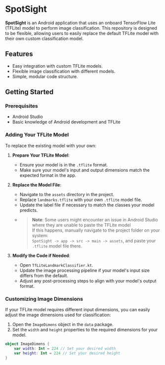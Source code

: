 # SpotSight

**SpotSight** is an Android application that uses an onboard TensorFlow Lite (TFLite) model to perform image classification. This repository is designed to be flexible, allowing users to easily replace the default TFLite model with their own custom classification model.

## Features

- Easy integration with custom TFLite models.
- Flexible image classification with different models.
- Simple, modular code structure.

## Getting Started

### Prerequisites

- Android Studio
- Basic knowledge of Android development and TFLite

### Adding Your TFLite Model

To replace the existing model with your own:

1. **Prepare Your TFLite Model**:
   - Ensure your model is in the `.tflite` format.
   - Make sure your model's input and output dimensions match the expected format in the app.

2. **Replace the Model File**:
   - Navigate to the `assets` directory in the project.
   - Replace `landmarks.tflite` with your own `.tflite` model file.
   - Update the label file if necessary to match the classes your model predicts.
   - > **Note**: Some users might encounter an issue in Android Studio where they are unable to paste the TFLite model  
       > If this happens, manually navigate to the project folder on your system:  
       > `SpotSight -> app -> src -> main -> assets`, and paste your `.tflite` model file there.


3. **Modify the Code if Needed**:
   - Open `TfLiteLandmarkClassifier.kt`.
   - Update the image processing pipeline if your model's input size differs from the default.
   - Adjust any post-processing steps to align with your model's output format.
     
### Customizing Image Dimensions

If your TFLite model requires different input dimensions, you can easily adjust the image dimensions used for classification:

1. Open the `ImageDimens` object in the `data` package.
2. Set the `width` and `height` properties to the required dimensions for your model.

```kotlin
object ImageDimens {
    var width: Int = 224 // Set your desired width
    var height: Int = 224 // Set your desired height
}
